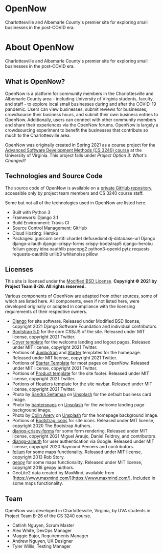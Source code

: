 # OpenNow
Charlottesville and Albemarle County's premier site for exploring small businesses in the post-COVID era.

# About OpenNow

Charlottesville and Albemarle County's premier site for exploring small businesses in the post-COVID era.

## What is OpenNow?

OpenNow is a platform for community members in the Charlottesville and Albemarle County area - including University of Virginia students, faculty, and staff - to explore local small businesses during and after the COVID-19 pandemic. Users can view businesses, submit reviews for businesses, crowdsource their business hours, and submit their own business entries to OpenNow. Additionally, users can connect with other community members and share their experiences via the OpenNow forums. OpenNow is largely a crowdsourcing experiment to benefit the businesses that contribute so much to the Charlottesville area.

OpenNow was originally created in Spring 2021 as a course project for the [Advanced Software Development Methods (CS 3240) course](https://cs3240.cs.virginia.edu/) at the University of Virginia. This project falls under _Project Option 3: What's Changed?_

## Technologies and Source Code

The source code of OpenNow is available on a [private GitHub repository](https://github.com/uva-cs3240-s21/project-b-26/), accessible only by project team members and CS 3240 course staff.

Some but not all of the technologies used in OpenNow are listed here.

*   Built with Python 3
*   Framework: Django 3.1
*   Build Environment: Travis CI
*   Source Control Management: GitHub
*   Cloud Hosting: Heroku
*   Packages: gunicorn certifi chardet defusedxml dj-database-url Django django-allauth django-crispy-forms crispy-bootstrap5 django-heroku folium geopy idna oauthlib psycopg2 python3-openid pytz requests requests-oauthlib urllib3 whitenoise pillow

## Licenses

This site is licensed under the [Modified BSD License](https://opensource.org/licenses/BSD-3-Clause). **Copyright © 2021 by Project Team B-26\. All rights reserved.**

Various components of OpenNow are adapted from other sources, some of which are listed here. All components, even if not listed here, were developed originally or adapted in compliance with the licensing requirements of their respective owners.

*   [Django](https://github.com/django/django/blob/master/LICENSE) for site software. Released under Modified BSD license, copyright 2021 Django Software Foundation and individual contributors.
*   [Bootstrap 5.0](https://getbootstrap.com/docs/5.0/about/license/) for the core CSS/JS of the site. Released under MIT license, copyright 2021 Twitter.
*   [Cover template](https://getbootstrap.com/docs/5.0/examples/cover/) for the welcome landing and logout pages. Released under MIT license, copyright 2021 Twitter.
*   Portions of [Jumbotron](https://getbootstrap.com/docs/5.0/examples/jumbotron/) and [Starter](https://getbootstrap.com/docs/4.0/examples/starter-template/) templates for the homepage. Released under MIT license, copyright 2021 Twitter.
*   Portions of [Starter Template](https://getbootstrap.com/docs/4.0/examples/starter-template/) for most pages on OpenNow. Released under MIT license, copyright 2021 Twitter.
*   Portions of [Product template](https://getbootstrap.com/docs/5.0/examples/product/) for the site footer. Released under MIT license, copyright 2021 Twitter.
*   Portions of [Headers template](https://getbootstrap.com/docs/5.0/examples/headers/) for the site navbar. Released under MIT license, copyright 2021 Twitter.
*   Photo by [Sandra Seitamaa](https://unsplash.com/@seitamaaphotography?utm_source=unsplash&utm_medium=referral&utm_content=creditCopyText) on [Unsplash](https://unsplash.com/s/photos/restaurant?utm_source=unsplash&utm_medium=referral&utm_content=creditCopyText) for the default business card image.
*   Photo by [bantersnaps](https://unsplash.com/@bantersnaps?utm_source=unsplash&utm_medium=referral&utm_content=creditCopyText) on [Unsplash](https://unsplash.com/s/photos/charlottesville?utm_source=unsplash&utm_medium=referral&utm_content=creditCopyText) for the welcome landing page background image.
*   Photo by [Colin Avery](https://unsplash.com/@shofukan?utm_source=unsplash&utm_medium=referral&utm_content=creditCopyText) on [Unsplash](https://unsplash.com/s/photos/diner-night?utm_source=unsplash&utm_medium=referral&utm_content=creditCopyText) for the homepage background image.
*   Portions of [Bootstrap icons](https://github.com/twbs/icons/blob/main/LICENSE.md) for site icons. Released under MIT license, copyright 2020 The Bootstrap Authors.
*   [django-crispy-forms](https://github.com/django-crispy-forms/django-crispy-forms/blob/main/LICENSE.txt) for some form rendering. Released under MIT license, copyright 2021 Miguel Araujo, Daniel Feldroy, and contributors.
*   [django-allauth](https://github.com/pennersr/django-allauth/blob/master/LICENSE) for user authentication via Google. Released under MIT license, copyright 2020 Raymond Penners and contributors.
*   [folium](https://github.com/python-visualization/folium/blob/master/LICENSE.txt) for some maps functionality. Released under MIT license, copyright 2013 Rob Story.
*   [geopy](https://github.com/geopy/geopy/blob/master/LICENSE) for some maps functionality. Released under MIT license, copyright 2018 geopy authors.
*   GeoLite2 data created by MaxMind, available from [https://www.maxmind.com/](https://www.maxmind.com/). Included in some maps functionality.

## Team

OpenNow was developed in Charlottesville, Virginia, by UVA students in Project Team B-26 of the CS 3240 course.

*   Catlinh Nguyen, Scrum Master
*   Alex White, DevOps Manager
*   Maggie Bujor, Requirements Manager
*   Andrew Nguyen, UX Designer
*   Tyler Willis, Testing Manager
